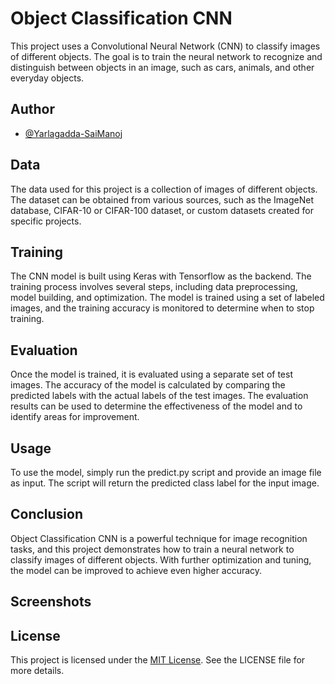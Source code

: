 
# Object Classification CNN

This project uses a Convolutional Neural Network (CNN) to classify images of different objects. The goal is to train the neural network to recognize and distinguish between objects in an image, such as cars, animals, and other everyday objects.


## Author

- [@Yarlagadda-SaiManoj](https://github.com/Yarlagadda-saimanoj)


## Data

The data used for this project is a collection of images of different objects. The dataset can be obtained from various sources, such as the ImageNet database, CIFAR-10 or CIFAR-100 dataset, or custom datasets created for specific projects.
## Training

The CNN model is built using Keras with Tensorflow as the backend. The training process involves several steps, including data preprocessing, model building, and optimization. The model is trained using a set of labeled images, and the training accuracy is monitored to determine when to stop training.
## Evaluation

Once the model is trained, it is evaluated using a separate set of test images. The accuracy of the model is calculated by comparing the predicted labels with the actual labels of the test images. The evaluation results can be used to determine the effectiveness of the model and to identify areas for improvement.
## Usage

To use the model, simply run the predict.py script and provide an image file as input. The script will return the predicted class label for the input image.
## Conclusion

Object Classification CNN is a powerful technique for image recognition tasks, and this project demonstrates how to train a neural network to classify images of different objects. With further optimization and tuning, the model can be improved to achieve even higher accuracy.
## Screenshots



## License

This project is licensed under the [MIT License](https://github.com/Yarlagadda-saimanoj/Object-Classification-CNN/blob/main/LICENSE). See the LICENSE file for more details.

